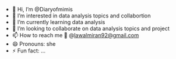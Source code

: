 - 👋 Hi, I’m @Diaryofmimis
- 👀 I’m interested in data analysis topics and collabortion
- 🌱 I’m currently learning data analysis
- 💞️ I’m looking to collaborate on data analysis topics and project
- 📫 How to reach me 📧 @lawalmiran92@gmail.com
- 😄 Pronouns: she
- ⚡ Fun fact: ... 

<!---
Diaryofmimis/Diaryofmimis is a ✨ special ✨ repository because its `README.md` (this file) appears on your GitHub profile.
You can click the Preview link to take a look at your changes.
--->
